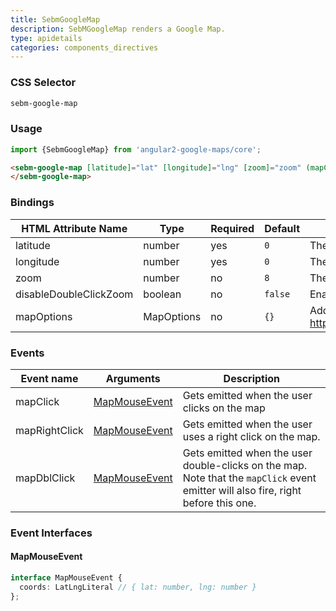 ```yaml
---
title: SebmGoogleMap
description: SebMGoogleMap renders a Google Map.
type: apidetails
categories: components_directives
---
```


### CSS Selector

```css
sebm-google-map
```

### Usage

```typescript
import {SebmGoogleMap} from 'angular2-google-maps/core';
```

```html
<sebm-google-map [latitude]="lat" [longitude]="lng" [zoom]="zoom" (mapClick)="mapClicked($event)">
</sebm-google-map>
```

### Bindings

| HTML Attribute Name    | Type       | Required | Default | Description                                       |
|------------------------|------------|----------|---------|---------------------------------------------------|
| latitude               | number     | yes      | `0`     | The latitude for the center of the map            |
| longitude              | number     | yes      | `0`     | The longitude for the center of the map           |
| zoom                   | number     | no       | `8`     | The initial zoom level of the map                 |
| disableDoubleClickZoom | boolean    | no       | `false` | Enables/disables zoom and center on double click. |
| mapOptions             | MapOptions | no       | `{}`    | Add custom options for the map (see https://developers.google.com/maps/documentation/javascript/3.exp/reference#MapOptions). |

### Events

| Event name    | Arguments                       | Description                                                                                                                         |
|---------------|---------------------------------|-------------------------------------------------------------------------------------------------------------------------------------|
| mapClick      | [MapMouseEvent](#MapMouseEvent) | Gets emitted when the user clicks on the map                                                                                        |
| mapRightClick | [MapMouseEvent](#MapMouseEvent) | Gets emitted when the user uses a right click on the map.                                                                           |
| mapDblClick   | [MapMouseEvent](#MapMouseEvent) | Gets emitted when the user double-clicks on the map.  Note that the `mapClick` event emitter will also fire, right before this one. |

### Event Interfaces

#### MapMouseEvent <a name="mapClickEvent"></a>
```typescript
interface MapMouseEvent {
  coords: LatLngLiteral // { lat: number, lng: number }
};
```
